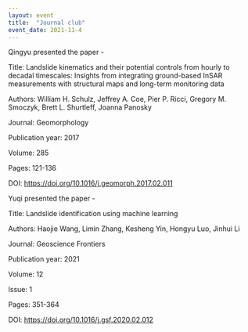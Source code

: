 ```yaml
---
layout: event
title:  "Journal club"
event_date: 2021-11-4
---
```


Qingyu presented the paper -

Title: Landslide kinematics and their potential controls from hourly to decadal timescales: Insights from integrating ground-based InSAR measurements with structural maps and long-term monitoring data

Authors: William H. Schulz, Jeffrey A. Coe, Pier P. Ricci, Gregory M. Smoczyk, Brett L. Shurtleff, Joanna Panosky

Journal: Geomorphology

Publication year: 2017

Volume: 285

Pages: 121-136

DOI: https://doi.org/10.1016/j.geomorph.2017.02.011


Yuqi presented the paper -

Title: Landslide identification using machine learning

Authors: Haojie Wang, Limin Zhang, Kesheng Yin, Hongyu Luo, Jinhui Li

Journal: Geoscience Frontiers

Publication year: 2021

Volume: 12

Issue: 1

Pages: 351-364

DOI: https://doi.org/10.1016/j.gsf.2020.02.012
